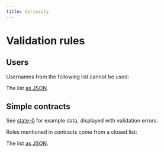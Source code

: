 ```yaml
---
title: Curiosity
---
```



# Validation rules

## Users

Usernames from the following list cannot be used:

<!--# include virtual="/partials/username-blocklist" -->

The list [as JSON](/partials/username-blocklist.json).

## Simple contracts

See [state-0](/documentation/scenarios#simple-contract) for example data,
displayed with validation errors.

Roles mentioned in contracts come from a closed list:

<!--# include virtual="/partials/roles" -->

The list [as JSON](/partials/roles.json).
